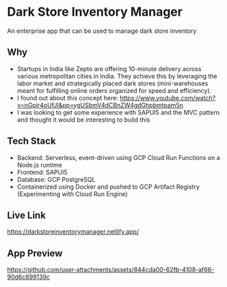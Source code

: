 # Dark Store Inventory Manager
An enterprise app that can be used to manage dark store inventory

## Why
- Startups in India like Zepto are offering 10-minute delivery across various metropolitan cities in India. They achieve this by leveraging the labor market and strategically placed dark stores (mini-warehouses meant for fulfilling online orders organized for speed and efficiency).
- I found out about this concept here: https://www.youtube.com/watch?v=nGpir4oUfJI&pp=ygUSbmV4dCBnZW4gdGhpbmtpam5n
- I was looking to get some experience with SAPUI5 and the MVC pattern and thought it would be interesting to build this

## Tech Stack
- Backend: Serverless, event-driven using GCP Cloud Run Functions on a Node.js runtime
- Frontend: SAPUI5
- Database: GCP PostgreSQL
- Containerized using Docker and pushed to GCP Artifact Registry (Experimenting with Cloud Run Engine)

## Live Link
https://darkstoreinventorymanager.netlify.app/

## App Preview
https://github.com/user-attachments/assets/844cda00-62fb-4108-af66-90d6c899139c

